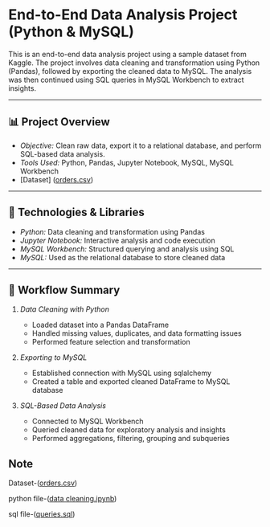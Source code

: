 # End-to-End Data Analysis Project (Python & MySQL)

This is an end-to-end data analysis project using a sample dataset from Kaggle. The project involves data cleaning and transformation using Python (Pandas), followed by exporting the cleaned data to MySQL. The analysis was then continued using SQL queries in MySQL Workbench to extract insights.

---

## 📊 Project Overview

- *Objective:* Clean raw data, export it to a relational database, and perform SQL-based data analysis.
- *Tools Used:* Python, Pandas, Jupyter Notebook, MySQL, MySQL Workbench
- [Dataset]
  ([orders.csv](https://github.com/alexleo25/python-SQL/blob/8e973d3eebe4f72d332919f592e7b80311857622/orders.csv))

---

## 🔧 Technologies & Libraries

- *Python:* Data cleaning and transformation using Pandas
- *Jupyter Notebook:* Interactive analysis and code execution
- *MySQL Workbench:* Structured querying and analysis using SQL
- *MySQL:* Used as the relational database to store cleaned data

---

## 🔄 Workflow Summary

1. *Data Cleaning with Python*
   - Loaded dataset into a Pandas DataFrame
   - Handled missing values, duplicates, and data formatting issues
   - Performed feature selection and transformation

2. *Exporting to MySQL*
   - Established connection with MySQL using sqlalchemy
   - Created a table and exported cleaned DataFrame to MySQL database

3. *SQL-Based Data Analysis*
   - Connected to MySQL Workbench
   - Queried cleaned data for exploratory analysis and insights
   - Performed aggregations, filtering, grouping and subqueries

## Note
 Dataset-([orders.csv](https://github.com/alexleo25/python-SQL/blob/8e973d3eebe4f72d332919f592e7b80311857622/orders.csv))
 
python file-([data cleaning.ipynb](https://github.com/alexleo25/python-SQL/blob/d186416bfcce4dbb7f1b2b8e2446a5de3367a5c1/data%20cleaning.ipynb))

sql file-([queries.sql](https://github.com/alexleo25/python-SQL/blob/99fc2ee1372df414f0f31f9cf09e1172fad6ae8e/queries.sql))
